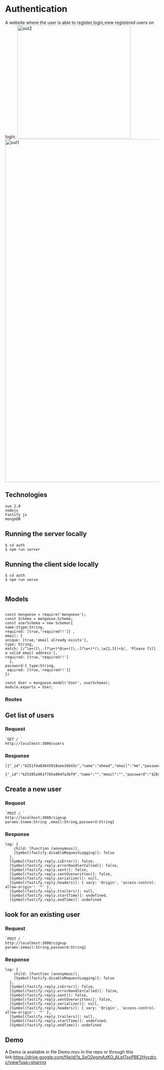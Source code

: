 # Authentication
A website where the user is able to register,login,view registered users on login.
<img width="371" alt="out2" src="https://user-images.githubusercontent.com/86028780/174603224-bdb9f2e6-279d-47f8-963b-26842925e1c3.png">
<img width="1124" alt="out1" src="https://user-images.githubusercontent.com/86028780/174603203-ab891d66-d9bf-4f6b-a645-fb57239890f1.png">

## Technologies
```
vue 2.0
nodejs
Fastify js
mongoDB
```
## Running the server locally
```
$ cd auth
$ npm run server
```
## Running the client side locally
```
$ cd auth
$ npm run serve


```
## Models
```

const mongoose = require('mongoose');
const Schema = mongoose.Schema;
const userSchema = new Schema({
name:{type:String,
required: [true,'required!!']} ,
email: {
unique: [true,'email already exists'],
type: String,
match: [/^\w+([\.-]?\w+)*@\w+([\.-]?\w+)*(\.\w{2,3})+$/, 'Please fill a valid email address'],
required: [true,'required!!']
  },
password:{ type:String,
 equired: [true,'required!!']}
})

const User = mongoose.model('User', userSchema);
module.exports = User;

```
### Routes

## Get list of users


### Request
```
`GET / `
http://localhost:3000/users
```

### Response

```
[{"_id":"6251fda83645918aee16b43c","name":"ahmad","email":"mm","password":"$2b$10$pccMZfhnrt9maXlag6vsr.TBS1MUvzEsgB4IxPoKeo.M.8tfXz9X6","__v":0},

{"_id":"625205a961f765e804fa3bf9","name":"","email":"","password":"$2b$10$5k5c6d.4tqsUbrCJHIXUW.0bJkaX9wDQQzIvQwChRlWUL.V0Xu1OK","__v":0}]

```
## Create a new user


### Request

```
`POST / `
http://localhost:3000/signup
params:{name:String ,email:String,password:String}
```

### Response

```
log: {
    child: [Function (anonymous)],
    [Symbol(fastify.disableRequestLogging)]: false
  },
  [Symbol(fastify.reply.isError)]: false,
  [Symbol(fastify.reply.errorHandlerCalled)]: false,
  [Symbol(fastify.reply.sent)]: false,
  [Symbol(fastify.reply.sentOverwritten)]: false,
  [Symbol(fastify.reply.serializer)]: null,
  [Symbol(fastify.reply.headers)]: { vary: 'Origin', 'access-control-allow-origin': '*' },
  [Symbol(fastify.reply.trailers)]: null,
  [Symbol(fastify.reply.startTime)]: undefined,
  [Symbol(fastify.reply.endTime)]: undefined
```
## look for an existing user

### Request
```
`POST / `
http://localhost:3000/signup
params:{email:String,password:String}
```

### Response

```
log: {
    child: [Function (anonymous)],
    [Symbol(fastify.disableRequestLogging)]: false
  },
  [Symbol(fastify.reply.isError)]: false,
  [Symbol(fastify.reply.errorHandlerCalled)]: false,
  [Symbol(fastify.reply.sent)]: false,
  [Symbol(fastify.reply.sentOverwritten)]: false,
  [Symbol(fastify.reply.serializer)]: null,
  [Symbol(fastify.reply.headers)]: { vary: 'Origin', 'access-control-allow-origin': '*' },
  [Symbol(fastify.reply.trailers)]: null,
  [Symbol(fastify.reply.startTime)]: undefined,
  [Symbol(fastify.reply.endTime)]: undefined
  ```
  ## Demo
  A Demo ia available in file Demo.mov in the repo or through
  this link:https://drive.google.com/file/d/1s_5eO2pgmAzKO_ALplTsoPBE2Hycdrcc/view?usp=sharing

